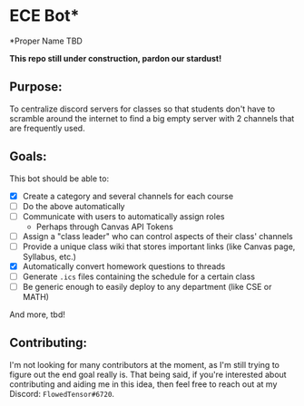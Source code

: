 # ECE Bot*
*Proper Name TBD

**This repo still under construction, pardon our stardust!**

## Purpose:
To centralize discord servers for classes so that students don't have to
scramble around the internet to find a big empty server with 2 channels
that are frequently used.

## Goals:
This bot should be able to:

- [x] Create a category and several channels for each course
- [ ] Do the above automatically
- [ ] Communicate with users to automatically assign roles
  - Perhaps through Canvas API Tokens
- [ ] Assign a "class leader" who can control aspects of their class' channels
- [ ] Provide a unique class wiki that stores important links (like Canvas page, Syllabus, etc.)
- [x] Automatically convert homework questions to threads
- [ ] Generate `.ics` files containing the schedule for a certain class
- [ ] Be generic enough to easily deploy to any department (like CSE or MATH)

And more, tbd!

## Contributing:

I'm not looking for many contributors at the moment, as I'm still trying
to figure out the end goal really is. That being said, if you're interested
about contributing and aiding me in this idea, then feel free
to reach out at my Discord: `FlowedTensor#6720`.